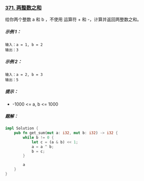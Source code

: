 ### [371. 两整数之和](https://leetcode.cn/problems/sum-of-two-integers/)
给你两个整数 a 和 b ，不使用 运算符 + 和 - ​​​​​​​，计算并返回两整数之和。



##### 示例 1：
```
输入：a = 1, b = 2
输出：3
```

##### 示例 2：
```
输入：a = 2, b = 3
输出：5
```

##### 提示：
- -1000 <= a, b <= 1000

##### 题解：
```rust
impl Solution {
    pub fn get_sum(mut a: i32, mut b: i32) -> i32 {
        while b != 0 {
            let c = (a & b) << 1;
            a = a ^ b;
            b = c;
        }

        a
    }
}
```
